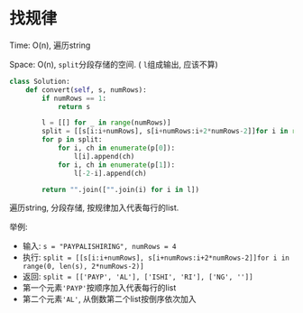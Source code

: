 # 找规律

Time: O(n), 遍历string

Space: O(n), `split`分段存储的空间. ( `l`组成输出, 应该不算)

```python
class Solution:
    def convert(self, s, numRows):
        if numRows == 1:
            return s

        l = [[] for _ in range(numRows)]
        split = [[s[i:i+numRows], s[i+numRows:i+2*numRows-2]]for i in range(0, len(s), 2*numRows-2)]
        for p in split:
            for i, ch in enumerate(p[0]):
                l[i].append(ch)
            for i, ch in enumerate(p[1]):
                l[-2-i].append(ch)

        return "".join(["".join(i) for i in l])
```

遍历string, 分段存储, 按规律加入代表每行的list.

举例: 

-   输入: `s = "PAYPALISHIRING", numRows = 4`
-   执行: `split = [[s[i:i+numRows], s[i+numRows:i+2*numRows-2]]for i in range(0, len(s), 2*numRows-2)]`
-   返回: `split = [['PAYP', 'AL'], ['ISHI', 'RI'], ['NG', '']]`
-   第一个元素`'PAYP'`按顺序加入代表每行的list
-   第二个元素`'AL'`, 从倒数第二个list按倒序依次加入
